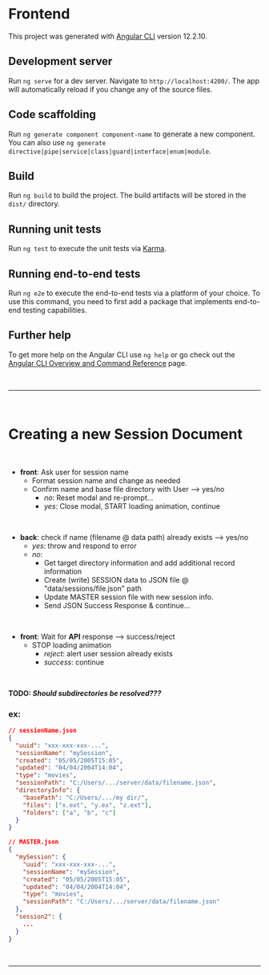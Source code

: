 # Frontend

This project was generated with [Angular CLI](https://github.com/angular/angular-cli) version 12.2.10.

## Development server

Run `ng serve` for a dev server. Navigate to `http://localhost:4200/`. The app will automatically reload if you change any of the source files.

## Code scaffolding

Run `ng generate component component-name` to generate a new component. You can also use `ng generate directive|pipe|service|class|guard|interface|enum|module`.

## Build

Run `ng build` to build the project. The build artifacts will be stored in the `dist/` directory.

## Running unit tests

Run `ng test` to execute the unit tests via [Karma](https://karma-runner.github.io).

## Running end-to-end tests

Run `ng e2e` to execute the end-to-end tests via a platform of your choice. To use this command, you need to first add a package that implements end-to-end testing capabilities.

## Further help

To get more help on the Angular CLI use `ng help` or go check out the [Angular CLI Overview and Command Reference](https://angular.io/cli) page.

<br />

---

<br/>

# Creating a new Session Document

<br />

- **front**: Ask user for session name
  - Format session name and change as needed
  - Confirm name and base file directory with User --> yes/no
    - _no_: Reset modal and re-prompt...
    - _yes_: Close modal, START loading animation, continue

<br />

- **back**: check if name (filename @ data path) already exists --> yes/no
  - _yes_: throw and respond to error
  - _no_:
    - Get target directory information and add additional record information
    - Create (write) SESSION data to JSON file @ "data/sessions/file.json" path
    - Update MASTER session file with new session info.
    - Send JSON Success Response & continue...

<br />

- **front**: Wait for **API** response --> success/reject
  - STOP loading animation
    - _reject_: alert user session already exists
    - _success_: continue

<br />

**TODO: _Should subdirectories be resolved???_**

### ex:

```json
// sessionName.json
{
  "uuid": "xxx-xxx-xxx-...",
  "sessionName": "mySession",
  "created": "05/05/2005T15:05",
  "updated": "04/04/2004T14:04",
  "type": "movies",
  "sessionPath": "C:/Users/.../server/data/filename.json",
  "directoryInfo": {
    "basePath": "C:/Users/.../my dir/",
    "files": ["x.ext", "y.ex", "z.ext"],
    "folders": ["a", "b", "c"]
  }
}
```

```json
// MASTER.json
{
  "mySession": {
    "uuid": "xxx-xxx-xxx-...",
    "sessionName": "mySession",
    "created": "05/05/2005T15:05",
    "updated": "04/04/2004T14:04",
    "type": "movies",
    "sessionPath": "C:/Users/.../server/data/filename.json"
  },
  "session2": {
    ...
  }
}
```

<br />

---

<br/>


